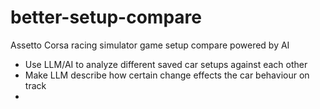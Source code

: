 # better-setup-compare

Assetto Corsa racing simulator game setup compare powered by AI
- Use LLM/AI to analyze different saved car setups against each other
- Make LLM describe how certain change effects the car behaviour on track
- 
